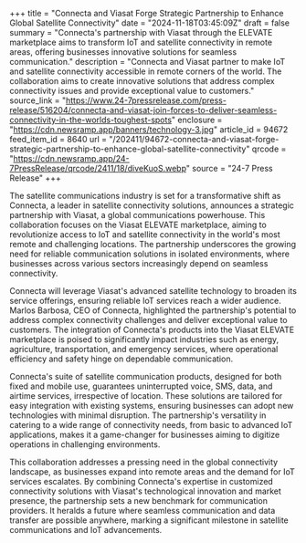 +++
title = "Connecta and Viasat Forge Strategic Partnership to Enhance Global Satellite Connectivity"
date = "2024-11-18T03:45:09Z"
draft = false
summary = "Connecta's partnership with Viasat through the ELEVATE marketplace aims to transform IoT and satellite connectivity in remote areas, offering businesses innovative solutions for seamless communication."
description = "Connecta and Viasat partner to make IoT and satellite connectivity accessible in remote corners of the world. The collaboration aims to create innovative solutions that address complex connectivity issues and provide exceptional value to customers."
source_link = "https://www.24-7pressrelease.com/press-release/516204/connecta-and-viasat-join-forces-to-deliver-seamless-connectivity-in-the-worlds-toughest-spots"
enclosure = "https://cdn.newsramp.app/banners/technology-3.jpg"
article_id = 94672
feed_item_id = 8640
url = "/202411/94672-connecta-and-viasat-forge-strategic-partnership-to-enhance-global-satellite-connectivity"
qrcode = "https://cdn.newsramp.app/24-7PressRelease/qrcode/2411/18/diveKuoS.webp"
source = "24-7 Press Release"
+++

<p>The satellite communications industry is set for a transformative shift as Connecta, a leader in satellite connectivity solutions, announces a strategic partnership with Viasat, a global communications powerhouse. This collaboration focuses on the Viasat ELEVATE marketplace, aiming to revolutionize access to IoT and satellite connectivity in the world's most remote and challenging locations. The partnership underscores the growing need for reliable communication solutions in isolated environments, where businesses across various sectors increasingly depend on seamless connectivity.</p><p>Connecta will leverage Viasat's advanced satellite technology to broaden its service offerings, ensuring reliable IoT services reach a wider audience. Marlos Barbosa, CEO of Connecta, highlighted the partnership's potential to address complex connectivity challenges and deliver exceptional value to customers. The integration of Connecta's products into the Viasat ELEVATE marketplace is poised to significantly impact industries such as energy, agriculture, transportation, and emergency services, where operational efficiency and safety hinge on dependable communication.</p><p>Connecta's suite of satellite communication products, designed for both fixed and mobile use, guarantees uninterrupted voice, SMS, data, and airtime services, irrespective of location. These solutions are tailored for easy integration with existing systems, ensuring businesses can adopt new technologies with minimal disruption. The partnership's versatility in catering to a wide range of connectivity needs, from basic to advanced IoT applications, makes it a game-changer for businesses aiming to digitize operations in challenging environments.</p><p>This collaboration addresses a pressing need in the global connectivity landscape, as businesses expand into remote areas and the demand for IoT services escalates. By combining Connecta's expertise in customized connectivity solutions with Viasat's technological innovation and market presence, the partnership sets a new benchmark for communication providers. It heralds a future where seamless communication and data transfer are possible anywhere, marking a significant milestone in satellite communications and IoT advancements.</p>